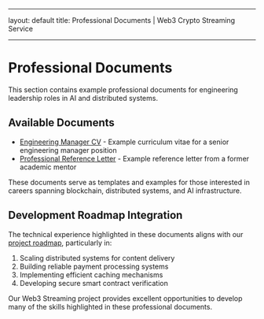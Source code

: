 - --
layout: default
title: Professional Documents | Web3 Crypto Streaming Service
- --

# Professional Documents

This section contains example professional documents for engineering leadership roles in AI and distributed systems.

## Available Documents

- [Engineering Manager CV](cv_engineering_manager.md) - Example curriculum vitae for a senior engineering manager position
- [Professional Reference Letter](reference_letter.md) - Example reference letter from a former academic mentor

These documents serve as templates and examples for those interested in careers spanning blockchain, distributed systems, and AI infrastructure.

## Development Roadmap Integration

The technical experience highlighted in these documents aligns with our [project roadmap](../docs/roadmap/review-approach.md), particularly in:

1. Scaling distributed systems for content delivery
2. Building reliable payment processing systems
3. Implementing efficient caching mechanisms
4. Developing secure smart contract verification

Our Web3 Streaming project provides excellent opportunities to develop many of the skills highlighted in these professional documents.

